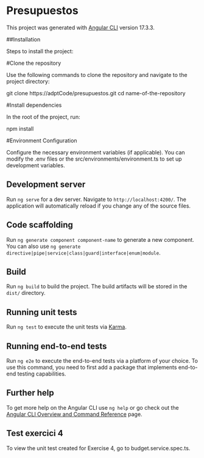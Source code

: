 # Presupuestos

This project was generated with [Angular CLI](https://github.com/angular/angular-cli) version 17.3.3.

##Installation

Steps to install the project:

#Clone the repository

Use the following commands to clone the repository and navigate to the project directory:

git clone https://adptCode/presupuestos.git
cd name-of-the-repository

#Install dependencies

In the root of the project, run:

npm install

#Environment Configuration

Configure the necessary environment variables (if applicable). You can modify the .env files or the src/environments/environment.ts to set up development variables.

## Development server

Run `ng serve` for a dev server. Navigate to `http://localhost:4200/`. The application will automatically reload if you change any of the source files.

## Code scaffolding

Run `ng generate component component-name` to generate a new component. You can also use `ng generate directive|pipe|service|class|guard|interface|enum|module`.

## Build

Run `ng build` to build the project. The build artifacts will be stored in the `dist/` directory.

## Running unit tests

Run `ng test` to execute the unit tests via [Karma](https://karma-runner.github.io).

## Running end-to-end tests

Run `ng e2e` to execute the end-to-end tests via a platform of your choice. To use this command, you need to first add a package that implements end-to-end testing capabilities.

## Further help

To get more help on the Angular CLI use `ng help` or go check out the [Angular CLI Overview and Command Reference](https://angular.io/cli) page.

## Test exercici 4

To view the unit test created for Exercise 4, go to budget.service.spec.ts.

